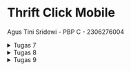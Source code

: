 # Thrift Click Mobile
Agus Tini Sridewi - PBP C - 2306276004
<details>
<summary>Tugas 7</summary>

## Jelaskan apa yang dimaksud dengan stateless widget dan stateful widget, dan jelaskan perbedaan dari keduanya.
**Stateless widget** adalah jenis widget yang tidak memiliki status internal yang bisa berubah setelah pertama kali dirender. Artinya, tampilan dan perilaku dari widget ini tetap konstan selama aplikasi berjalan, tanpa dipengaruhi oleh interaksi pengguna atau perubahan data. Karena, sifatnya yang statis, `stateless widget` sangat cocok digunakan untuk elemen yang hanya perlu ditampilkan satu kali dan tidak akan berubah. Contohnya seperti `Text`, `Icon`, `Image`, `Container`, yang tidak interaktif dan tidak memerlukan pembaruan tampilan.
**Stateful Widget** adalah jenis widget yang memiliki state atau keadaan yang dapat berubah seiring waktu. Karena status internalnya yang dapat berubah, widget ini biasanya digunakan untuk elemen yang dinamis, misalnya tombol yang bisa mengubah warna atau elemen UI yang responsif terhadap input pengguna. Widget ini dapat diperbaharui kapan saja jika statusnya berubah dengan `setState()`. Conthnya seperti `Checkbox`, `Slider`, `TextField`, dan lain-lain.

## Sebutkan widget apa saja yang kamu gunakan pada proyek ini dan jelaskan fungsinya.
Pada proyek ini, saya menggunakan beberapa widget utama dengan fungsi-fungsi berikut:
1. **Text**: Menampilkan teks pada layar. Widget ini digunakan untuk menyampaikan informasi atau sebagai label dari komponen lain.
2. **Icon**: Menampilkan ikon yang memberikan visualisasi tambahan atau simbol yang memudahkan pengguna memahami fungsi tertentu pada aplikasi.
3. **Column**: Mengatur tata letak komponen secara vertikal. Widget ini memungkinkan saya menyusun beberapa widget di atas dan di bawah satu sama lain.
4. **Row**: Mengatur tata letak komponen secara horizontal, sehingga widget yang berada di dalamnya tersusun dari kiri ke kanan.
Dalam proyek ini, digunakan untuk membuat tiga tombol (Lihat Daftar Produk, Tambah Produk, dan Logout) yang dapat merespon interaksi pengguna.
5. **SnackBar** : Menampilkan pesan singkat sementara di bagian bawah layar untuk menginformasikan sesuatu kepada pengguna. Dalam proyek ini, Snackbar muncul saat tombol ditekan, memberikan notifikasi seperti `Kamu telah menekan tombol Lihat Daftar Produk`.
6. **SizedBox** : Menyediakan ruang kosong di antara widget. Dalam proyek ini, `SizedBox` digunakan untuk memberi jarak vertikal antara komponen, seperti antara teks sambutan dan grid item.
7. **Padding** : Menambahkan ruang di sekitar widget untuk tata letak yang lebih rapi dan enak dilihat. Digunakan untuk mengatur jarak di sekitar `GridView`, `Text`, dan `Card`
8. **Center** : Menempatkan widget di tengah layar. `Center` digunakan untuk membuat teks dan tombol berada di tengah halaman, meningkatkan keterbacaan dan estetika tampilan.
9. **InkWell** : Memberikan efek _ripple_ saat widget ditekan dan mengatur aksi ketika ditekan. Di proyek ini, `InkWell` membungkus `ItemCard` sehingga kartu produk bereaksi saat pengguna mengetuknya dan menampilkan pesan `SnackBar`.
10. **GridView** : Membuat tampilan grid dengan sejumlah kolom dan baris yang ditentukan. `GridView.count` digunakan di sini untuk menampilkan tombol-tombol (seperti `Lihat Daftar Produk`, `Tambah Produk`, dan `Logout`) dalam grid tiga kolom.
11. **Card** : Memberikan tampilan kotak dengan bayangan untuk membungkus elemen UI, biasanya untuk menyusun informasi penting dalam bentuk kartu. `Card` di proyek ini digunakan untuk menampilkan informasi seperti NPM, nama, dan kelas.
**MaterialApp** : Root widget aplikasi Flutter kita yang menyediakan konfigurasi tema, pengaturan routing, dan beberapa fitur lain. Dalam proyek kali ini, `MaterialApp` mengatur judul aplikasi dan tema dasar untuk keseluruhan tampilan aplikasi.
12. **Scaffold** : Menyediakan struktur halaman dasar dengan `AppBar` pada bagian atas aplikasi, `body` sebagai wadah konten, dan komponen dasar lainnya. Dalam aplikasi ini, `Scaffold` digunakan untuk membuat kerangka utama setiap halaman, termasuk halaman beranda dengan tombol-tombol interaktif.
13. **AppBar** : Merupakan bilah judul yang ditempatkan di bagian atas layar, biasanya digunakan untuk menampilkan judul halaman atau tombol navigasi. Pada aplikasi ini, `AppBar` digunakan untuk menampilkan judul aplikasi.

Di proyek ini juga terdapat widget custom seperti `InfoCard`, `ItemHomepage`, dan `ItemCard`

## Apa fungsi dari setState()? Jelaskan variabel apa saja yang dapat terdampak dengan fungsi tersebut.
Dalam Flutter, fungsi setState() digunakan khusus pada StatefulWidget untuk memberi tahu bahwa ada perubahan pada data atau status widget, sehingga tampilan (UI) perlu diperbarui. Saat setState() dijalankan, Flutter akan memproses ulang fungsi build dari widget tersebut, yang memungkinkan tampilan menyesuaikan perubahan data secara langsung di layar. Dengan cara ini, aplikasi dapat merespons dengan cepat terhadap perubahan data atau interaksi pengguna.

Variabel-variabel yang terdampak oleh setState() adalah yang mengalami perubahan nilai dan didefinisikan dalam kelas State dari StatefulWidget. Misalnya, dalam proyek mental_health_tracker saat pertama kali dibuat, terdapat variabel counter, yang nilainya meningkat tiap kali tombol ditekan. Dalam kasus ini, setState() dipanggil setiap kali nilai counter berubah, sehingga UI selalu menampilkan angka terbaru. Contoh lain adalah String username = '' yang diperbarui seiring pengguna mengetik pada formulir, atau List<String> items = [] untuk daftar produk yang dapat diperbarui saat item ditambah atau dihapus.

Di proyek ini, tidak ada variabel yang dipengaruhi oleh setState() karena semua widget bersifat stateless. Namun, jika di masa mendatang ada fitur yang membutuhkan pembaruan tampilan saat data berubah, kita mungkin akan mempertimbangkan untuk menambahkan StatefulWidget, sehingga fungsi setState() dapat digunakan untuk menampilkan perubahan data pada UI.

## Jelaskan perbedaan antara const dengan final.
**const** digunakan untuk nilai yang bersifat konstan pada waktu kompilasi. Artinya, nilai tersebut harus sudah diketahui dan tidak boleh berubah selama eksekusi aplikasi. Contoh, const digunakan untuk widget atau nilai yang tidak akan pernah berubah.

**final** digunakan untuk nilai yang tetap setelah diberikan, tetapi nilainya dapat diketahui saat runtime, bukan hanya saat kompilasi. Contoh, objek yang diambil dari API bisa menggunakan final karena nilai tersebut akan tetap setelah diinisialisasi, namun diperoleh saat runtime.

## Jelaskan bagaimana cara kamu mengimplementasikan checklist-checklist di atas.
1. **Membuat Flutter Project dengan nama ** thrift_click** untuk mobile**
   ```dart
   flutter create thrift_click
   ```
   
2. **Masuk ke direktori Flutter Project**
   ```dart
    cd thrift_click
   ```
   
3.  **Membuat file baru bernama `menu.dart` pada direktori ` thrift_click/lib`**
   - Pada langkah ini, di dalam direktori ` thrift_click/lib` akan berisi 2 file, `main.dart` yang berfungsi sebagai layout utama aplikasi, dan `menu.dart` yang digunakan untuk menyimpan dan mengelola data menu yang akan ditampilkan di halaman utama aplikasi. Disini, saya juga memindahkan class `MyHomePage` dan `_MyHomePageState` dari file `main.dart` ke `menu.dart`.
     
4. **Membuat Widget Sederhana pada Flutter**
   - Mengubah Tema Warna aplikasi
      ```dart
      colorScheme: ColorScheme.fromSwatch(
          primarySwatch: Colors.pink,
        ).copyWith(secondary: const Color(0xFFBF360C)),
      ```
   - Mengubah Sifat Widget Halaman Menu Menjadi Stateless
     - Hapus `const MyHomePage(title: 'Flutter Demo Home Page')` menjadi `MyHomePage();`
     -  Menghapus seluruh kelas `MyHomePage` dan `_MyHomePageState`, dan buat `MyHomePage` baru yang meng-_extend_ `Stateless Widget`
       ```dart
      class MyHomePage extends StatelessWidget {
        MyHomePage({super.key});
    
        @override
        Widget build(BuildContext context) {
          return Scaffold(
      
          );
        }
      }
      ```
   - Membuat class baru bernama `InfoCard` pada berkas `menu.dart` yang akan menampilkan informasi _NPM_, _nama_, dan _kelas_.
     - Deklarasikan tiga variabel tersebut pada class `MyHomePage` di `menu.dart`
      ```dart
       final String npm = '2306276004'; // NPM
       final String name = 'Agus Tini Sridewi'; // Nama
       final String className = 'PBP C'; // Kelas
      ```
     - Buat class nya 
     ```dart
      class InfoCard extends StatelessWidget {
      // Kartu informasi yang menampilkan title dan content.
    
      final String title;  // Judul kartu.
      final String content;  // Isi kartu.
    
      const InfoCard({super.key, required this.title, required this.content});
    
      @override
      Widget build(BuildContext context) {
        ...
      }
     ```
    
    - Membuat `Button Card` Sederhana dengan `Icon`
       - Membuat class baru bernama `ItemHomepage`
          ```dart
            class ItemHomepage {
              final String name;
              final IconData icon;
              final Color color;
          
              ItemHomepage(this.name, this.icon, this.color);
          }
          ```
      - Buat List `ItemHomepage` yang berisi tombol-tombol yang ingin ditambahkan
         ```dart
          final List<ItemHomepage> items = [
                ItemHomepage("Lihat Daftar Produk", Icons.shopping_cart, const Color(0xFFFF3D00)),
                ItemHomepage("Tambah Produk", Icons.add, const Color(0xFFFF6E40)),
                ItemHomepage("Logout", Icons.logout, const Color(0xFFFF9380)),
            ];
        ```
      - Buat class 'ItemCard' untuk menampilkan tombol
        ```dart
          class ItemCard extends StatelessWidget {
          // Menampilkan kartu dengan ikon dan nama.
        
          final ItemHomepage item; 
          
          const ItemCard(this.item, {super.key}); 
        
          @override
          Widget build(BuildContext context) {
  
          }
        ```
      - Menggunakan warna pada ItemCard
         ```dart
         ...
        @override
        Widget build(BuildContext context) {
          return Material(
            color: item.color,
            ...
          );
        }
        ```
      - Menampilkan Snackbar dengan Pesan "Kamu telah menekan tombol .." dengan logika `onTap`
         ```dart
         ...
        @override
        Widget build(BuildContext context) {
          return Material(
           child: InkWell(
            // Aksi ketika kartu ditekan.
            onTap: () {
              // Menampilkan pesan SnackBar saat kartu ditekan.
              ScaffoldMessenger.of(context)
                ..hideCurrentSnackBar()
                ..showSnackBar(
                  SnackBar(content: Text("Kamu telah menekan tombol ${item.name}!"))
                );
            },
          );
        }
        ```
      - Integrasikan `InfoCard` dan `ItemCard` untuk ditampilkan di `MyHomePage` dengan cara mengubah bagian `Widget build()`.
        
5. **Jalankan Aplikasi**
   ```dart
    flutter run
   ```
</details>

<details>
<summary>Tugas 8</summary>

## Apa kegunaan const di Flutter? Jelaskan apa keuntungan ketika menggunakan const pada kode Flutter. Kapan sebaiknya kita menggunakan const, dan kapan sebaiknya tidak digunakan?
Keyword `const` digunakan di Flutter untuk mendeklarasikan konstanta yang nilainya tetap sepanjang waktu. Manfaat utama const adalah meningkatkan efisiensi performa karena objek yang dideklarasikan dengan const dibuat hanya sekali dan dapat digunakan kembali. 

`const` sebaiknya digunakan ketika kita yakin bahwa nilai atau widget tersebut tidak akan berubah selama aplikasi berjalan (statis). Namun, pengunaan  `const` sebaiknya dihindari jika nilai tersebut dinamis atau bergantung pada input pengguna, karena dapat menyebabkan error ketika kode dijalankan.

## Jelaskan dan bandingkan penggunaan Column dan Row pada Flutter. Berikan contoh implementasi dari masing-masing layout widget ini!
Di Flutter, **Column** dan **Row** adalah widget tata letak yang digunakan untuk menyusun widget secara vertikal dan horizontal.
  
 - **Column**: menyusun widget anak secara vertikal. Cocok untuk menampilkan konten bertingkat seperti formulir atau daftar.
 
 - **Row**: menyusun widget anak secara horizontal. Cocok untuk membuat toolbar, menu, atau menampilkan elemen dalam satu baris.


## Sebutkan apa saja elemen input yang kamu gunakan pada halaman form yang kamu buat pada tugas kali ini. Apakah terdapat elemen input Flutter lain yang tidak kamu gunakan pada tugas ini? Jelaskan!
Dalam tugas kali ini, saya menggunakan elemen sebagai berikut:
- `TextField` untuk menerima input teks nama, deskripsi, dan harga produk

Elemen input yang tidak saya gunakan, antara lain:
- `Checkbox` untuk pilihan opsi
-  `Radio` untuk memilih salah satu dari beberapa opsi
- `DropdownButton` untuk daftar pilihan.
- `Switch`, `Slider`, `DatePicker`, dan `TimePicker` yang bisa digunakan sesuai kebutuhan aplikasi. Namun, tidak semua elemen harus digunakan, dan pemilihan elemen bergantung pada jenis data yang ingin dikumpulkan dari pengguna.


## Bagaimana cara kamu mengatur tema (theme) dalam aplikasi Flutter agar aplikasi yang dibuat konsisten? Apakah kamu mengimplementasikan tema pada aplikasi yang kamu buat?
Flutter menyediakan `ThemeData` dalam widget `MaterialApp` untuk mengatur tema aplikasi. Anda dapat mendefinisikan warna, ukuran teks, serta gaya lainnya secara konsisten di seluruh aplikasi.

```dart
  MaterialApp(
    title: 'Flutter Demo',
    theme: ThemeData(
      colorScheme: ColorScheme.fromSwatch(
        primarySwatch: Colors.teal,
      ).copyWith(secondary: const Color(0xFFBF360C)),
      useMaterial3: true,
    ),
    home: MyHomePage(),
  );

```

## Bagaimana cara kamu menangani navigasi dalam aplikasi dengan banyak halaman pada Flutter?
Untuk menangani navigasi di aplikasi multi-halaman(multi-screens), Flutter menggunakan widget Navigator untuk transisi antar halaman. Dengan Navigator.push, Anda dapat membuka halaman baru, dan Navigator.pop digunakan untuk kembali ke halaman sebelumnya.

```dart
  onTap: () {
      Navigator.push(
      context,
      MaterialPageRoute(builder: (context)=> const ProductEntryFormPage())
    );
  },
```

Untuk aplikasi dengan banyak bagian, penggunaan Drawer sangat membantu dalam mengelola navigasi antar halaman.
```dart
class LeftDrawer extends StatelessWidget {
  const LeftDrawer({super.key});

  @override
  Widget build(BuildContext context) {
    return Drawer(
      ...
    )
```
</details>

<details>
<summary>Tugas 9</summary>

## Jelaskan mengapa kita perlu membuat model untuk melakukan pengambilan ataupun pengiriman data JSON? Apakah akan terjadi error jika kita tidak membuat model terlebih dahulu?
Model diperlukan untuk mengatur struktur data JSON agar lebih terorganisir dan mudah diproses
- Model memetakan data JSON dari server ke objek di aplikasi. Ini memudahkan pengelolaan data.
- Dengan model, kita dapat memvalidasi data yang diterima atau dikirim untuk memastikan kesesuaiannya.
- Model membuat kode lebih modular dan mudah dipahami, sehingga mempermudah debugging dan pengembangan di masa depan.

Jika tidak menggunakan model, apa yang terjadi?
- Tanpa model, data JSON mungkin tidak terstruktur dengan baik, sehingga sulit diproses. Misalnya, tipe data yang tidak sesuai dapat memicu error saat memproses data.
- Parsing data JSON secara manual menyebabkan kode menjadi panjang dan sulit dipelihara.

## Jelaskan fungsi dari library http yang sudah kamu implementasikan pada tugas ini
Library `http` digunakan untuk:
- Memungkinkan aplikasi Flutter untuk melakukan `GET`, `POST`, `PUT`, dan `DELETE` ke API server.
- Library ini membantu mengelola respons dari server, seperti membaca body, status kode, atau header.
- Memanfaatkan fitur `Future` untuk menangani permintaan dan respons secara asynchronous, sehingga UI tetap responsif.

## Jelaskan fungsi dari CookieRequest dan jelaskan mengapa instance CookieRequest perlu untuk dibagikan ke semua komponen di aplikasi Flutter.
CookieRequest adalah bagian dari pustaka pbp_django_auth yang digunakan untuk menangani autentikasi berbasis cookie antara aplikasi Flutter dan backend Django. CookieRequest menyimpan informasi autentikasi (seperti session cookie) yang diterima dari server saat pengguna login. Semua request HTTP yang dikirim menggunakan CookieRequest otomatis menyertakan cookie autentikasi di header. Ini memastikan server mengenali pengguna tanpa perlu memasukkan kredensial berulang kali. Ga perlu login berulang", CookieRequest juga memastikan session cookie dihapus, baik di aplikasi maupun di server saat user logout.

Karena autentikasi berbasis session adalah fitur yang berlaku di seluruh aplikasi, instance CookieRequest harus tersedia untuk setiap widget atau layar yang memerlukan autentikasi. Ketika pengguna berpindah dari halaman produk ke halaman detail, cookie autentikasi perlu digunakan untuk memvalidasi pengguna tanpa meminta login ulang. Semua komponen aplikasi yang memerlukan komunikasi dengan server membutuhkan instance yang sama. Ini memastikan cookie session dan state tetap konsisten. Dengan menggunakan satu instance CookieRequest yang dibagikan pastinya akan mengurangi overhead karena tidak perlu membuat dan mengelola banyak instance untuk setiap komponen.

Dalam tugas ini kita membagikan instance CookieRequest menggunakan provider sehingga pengelolaan state menjadi lebih efisien. Komponen-komponen yang memerlukan akses hanya perlu memanggil context.watch<CookieRequest>().

## Jelaskan mekanisme pengiriman data mulai dari input hingga dapat ditampilkan pada Flutter.
1. Pengguna memasukkan data melalui antarmuka Flutter (form atau input field).
2. Data input dikirim melalui permintaan HTTP menggunakan library seperti http atau CookieRequest. Jika pengiriman menggunakan POST, data dikirim dalam body permintaan.
3. Server (misalnya Django) menerima permintaan, memproses data, dan mengirimkan respons dalam format JSON.
4. Aplikasi Flutter menerima data JSON dari server dan mem-parsing-nya menggunakan model atau langsung membaca data mentah.
5. Data yang sudah diproses diubah menjadi widget Flutter, seperti ListView atau Text, untuk ditampilkan kepada pengguna.

## Jelaskan mekanisme autentikasi dari login, register, hingga logout. Mulai dari input data akun pada Flutter ke Django hingga selesainya proses autentikasi oleh Django dan tampilnya menu pada Flutter.
**A. Register**
  **Flutter** :
  - Input Data : Pengguna mengisi form register melalui widget seperti `TextField`.
  - Validasi : Data divalidasi di Flutter untuk memastikan input sesuai, seperti email yang valid atau password dengan kriteria tertentu.
  - Kirim Data : Flutter mengirim data ke `backend` menggunakan metode `HTTP POST` dengan format `JSON`.
    ```dart
    final response = await request.postJson(
      "http://127.0.0.1:8000/auth/register/",
      jsonEncode({
        "username": username,
        "password1": password1,
        "password2": password2,
      }));
    ```
  **Django** :
  - Penerimaan Data: Django menerima JSON dan memproses data melalui endpoint register.
  - Validasi dan Penyimpanan: Data divalidasi sesuai aturan (misalnya, username unik), lalu disimpan ke database.
  - Respons: Django mengirimkan respons JSON ke Flutter, seperti :
    ```dart
    {"status": "success", "message": "Registration successful"}
    ```
  **Flutter** :
  - Feedback: Jika registrasi berhasil, Flutter menampilkan notifikasi dan mengarahkan pengguna ke halaman login.

**B. Login**
  **Flutter** :
  - Input Data : Pengguna memasukkan `username` dan `password`.
  - Validasi : Data divalidasi di sisi Flutter.
  - Kirim Data : Flutter mengirimkan request HTTP `POST` ke Django dengan data login.
    ```dart
    final response = await request
        .login("http://127.0.0.1:8000/auth/login/", {
      'username': username,
      'password': password,
    });
    ```
  **Django** :
  - Penerimaan Data: Django menerima JSON dari Flutter dan memprosesnya.
  - Validasi dan Penyimpanan: Django memverifikasi username dan password menggunakan sistem autentikasi internal.
  - Respons: Django mengembalikan respons JSON ke Flutter, misalnya:
    ```dart
    {"status": true, "message": "Login successful", "username": "user123"}
    ```
  **Flutter** :
  - Simpan Cookie: Library seperti `pbp_django_auth` menyimpan cookie untuk sesi pengguna.
  - Akses Menu: Jika login berhasil, Flutter menampilkan menu utama sesuai status pengguna.

**C. Logout**
  **Flutter** :
  - Aksi Logout: Pengguna menekan tombol logout.
  - Request ke Django: Flutter mengirimkan request `HTTP GET` atau `POST` ke endpoint logout.
    ```dart
    final response = await request.logout(
                  "http://127.0.0.1:8000/auth/logout/");
    ```
  **Django** :
  - Hapus Sesi: Django menghapus data sesi pengguna dari server.
  - Respons: Django mengirimkan respons JSON ke Flutter, seperti:
    ```dart
    {"status": true, "message": "Logout successful"}
    ```
  **Flutter** :
  - Hapus Cookie: Library seperti `pbp_django_auth` menghapus cookie dari perangkat pengguna.
  - Redirect: Flutter mengarahkan pengguna kembali ke halaman login.

## Jelaskan bagaimana cara kamu mengimplementasikan checklist di atas secara step-by-step! (bukan hanya sekadar mengikuti tutorial).

#### **Setup Autentikasi Django**
1. Buat Django App:
  - Buat app `authentication` dan tambahkan ke `INSTALLED_APPS`.
2. Install & Konfigurasi CORS:
  - Jalankan `pip install django-cors-headers.`
  - Tambahkan `corsheaders` ke `INSTALLED_APPS` dan `MIDDLEWARE`.
  - Tambahkan pengaturan:
  ```python
     CORS_ALLOW_ALL_ORIGINS = True
     CORS_ALLOW_CREDENTIALS = True
     CSRF_COOKIE_SECURE = True
     SESSION_COOKIE_SECURE = True
     CSRF_COOKIE_SAMESITE = 'None'
     SESSION_COOKIE_SAMESITE = 'None'
  ```
2. Buat Login View:
  - Tambahkan fungsi login pada authentication/views.py.
  - Tambahkan routing di authentication/urls.py
  ```python
     path('login/', login, name='login')
  ```
4. Tambahkan Path di URLs Utama:
  - Di urls.py utama, tambahkan
  ```python
     path('auth/', include('authentication.urls'))
  ```
#### **Integrasi Autentikasi pada Flutter**
5. Install Dependencies
  ```bash
     flutter pub add provider
     flutter pub add pbp_django_auth
  ```
6. Modifikasi main.dart:
- Tambahkan `Provider` untuk membagikan `CookieRequest` ke seluruh aplikasi.
7. Buat login.dart:
- Tambahkan form login dengan autentikasi menggunakan endpoint `/auth/login/`.

#### **Setup Register Django
8. Buat Register View:
- Tambahkan fungsi register di `authentication/views.py`
- Tambahkan routing di `authentication/urls.py`
```python
     path('register/', register, name='register')
```
9. Buat register.dart di Flutter:
- Buat form register untuk mengirim data ke `/auth/register/`.

#### **Integrasi Fetch Data dari Django ke Flutter**
10. Tambahkan Dependency HTTP:
- Jalankan `flutter pub add htt`p.
- Tambahkan izin akses Internet di `AndroidManifest.xml`.
11. Setup Fetch Data:
- Buat model dengan `Quicktype` dan tambahkan di folder `models/`.
- Buat file `list_productentry.dar`t untuk menampilkan data dari endpoint `/json/`.

#### **Integrasi Form Flutter ke Django**
12. Buat View untuk Create product:
- Tambahkan fungsi `create_product_flutter` di `main/views.py`.
- Tambahkan routing di `main/urls.py`
  ```python
      path('create-flutter/', create_product_flutter, name='create_product_flutter')
  ```
13. Modifikasi Form Flutter:
- Gunakan CookieRequest untuk mengirim data dari form ke endpoint `/create-flutter/`.

#### **Implementasi Logout**
14. Buat Logout View di Django:
- Tambahkan fungsi logout di `authentication/views.py`.
- Tambahkan routing di `authentication/urls.p`y:
  ```python
      path('logout/', logout, name='logout')
  ```

15. Integrasi Logout pada Flutter:
- Tambahkan logika logout ke widget yang sesuai menggunakan endpoint `/auth/logout/`.

Test Semua Fungsi: Coba login, register, fetch data, kirim data, dan logout melalui Flutter.
</details>